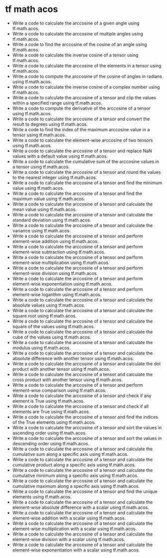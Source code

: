 # tf math acos

- Write a code to calculate the arccosine of a given angle using tf.math.acos.
- Write a code to calculate the arccosine of multiple angles using tf.math.acos.
- Write a code to find the arccosine of the cosine of an angle using tf.math.acos.
- Write a code to calculate the inverse cosine of a tensor using tf.math.acos.
- Write a code to calculate the arccosine of the elements in a tensor using tf.math.acos.
- Write a code to compute the arccosine of the cosine of angles in radians using tf.math.acos.
- Write a code to calculate the inverse cosine of a complex number using tf.math.acos.
- Write a code to calculate the arccosine of a tensor and clip the values within a specified range using tf.math.acos.
- Write a code to compute the derivative of the arccosine of a tensor using tf.math.acos.
- Write a code to calculate the arccosine of a tensor and convert the result to degrees using tf.math.acos.
- Write a code to find the index of the maximum arccosine value in a tensor using tf.math.acos.
- Write a code to calculate the element-wise arccosine of two tensors using tf.math.acos.
- Write a code to calculate the arccosine of a tensor and replace NaN values with a default value using tf.math.acos.
- Write a code to calculate the cumulative sum of the arccosine values in a tensor using tf.math.acos.
- Write a code to calculate the arccosine of a tensor and round the values to the nearest integer using tf.math.acos.
- Write a code to calculate the arccosine of a tensor and find the minimum value using tf.math.acos.
- Write a code to calculate the arccosine of a tensor and find the maximum value using tf.math.acos.
- Write a code to calculate the arccosine of a tensor and calculate the mean value using tf.math.acos.
- Write a code to calculate the arccosine of a tensor and calculate the standard deviation using tf.math.acos.
- Write a code to calculate the arccosine of a tensor and calculate the variance using tf.math.acos.
- Write a code to calculate the arccosine of a tensor and perform element-wise addition using tf.math.acos.
- Write a code to calculate the arccosine of a tensor and perform element-wise subtraction using tf.math.acos.
- Write a code to calculate the arccosine of a tensor and perform element-wise multiplication using tf.math.acos.
- Write a code to calculate the arccosine of a tensor and perform element-wise division using tf.math.acos.
- Write a code to calculate the arccosine of a tensor and perform element-wise exponentiation using tf.math.acos.
- Write a code to calculate the arccosine of a tensor and perform element-wise logarithm using tf.math.acos.
- Write a code to calculate the arccosine of a tensor and calculate the absolute values using tf.math.acos.
- Write a code to calculate the arccosine of a tensor and calculate the square root using tf.math.acos.
- Write a code to calculate the arccosine of a tensor and calculate the square of the values using tf.math.acos.
- Write a code to calculate the arccosine of a tensor and calculate the cube of the values using tf.math.acos.
- Write a code to calculate the arccosine of a tensor and calculate the modulus using tf.math.acos.
- Write a code to calculate the arccosine of a tensor and calculate the absolute difference with another tensor using tf.math.acos.
- Write a code to calculate the arccosine of a tensor and calculate the dot product with another tensor using tf.math.acos.
- Write a code to calculate the arccosine of a tensor and calculate the cross product with another tensor using tf.math.acos.
- Write a code to calculate the arccosine of a tensor and perform element-wise comparison using tf.math.acos.
- Write a code to calculate the arccosine of a tensor and check if any element is True using tf.math.acos.
- Write a code to calculate the arccosine of a tensor and check if all elements are True using tf.math.acos.
- Write a code to calculate the arccosine of a tensor and find the indices of the True elements using tf.math.acos.
- Write a code to calculate the arccosine of a tensor and sort the values in ascending order using tf.math.acos.
- Write a code to calculate the arccosine of a tensor and sort the values in descending order using tf.math.acos.
- Write a code to calculate the arccosine of a tensor and calculate the cumulative sum along a specific axis using tf.math.acos.
- Write a code to calculate the arccosine of a tensor and calculate the cumulative product along a specific axis using tf.math.acos.
- Write a code to calculate the arccosine of a tensor and calculate the cumulative minimum along a specific axis using tf.math.acos.
- Write a code to calculate the arccosine of a tensor and calculate the cumulative maximum along a specific axis using tf.math.acos.
- Write a code to calculate the arccosine of a tensor and find the unique elements using tf.math.acos.
- Write a code to calculate the arccosine of a tensor and calculate the element-wise absolute difference with a scalar using tf.math.acos.
- Write a code to calculate the arccosine of a tensor and calculate the element-wise addition with a scalar using tf.math.acos.
- Write a code to calculate the arccosine of a tensor and calculate the element-wise multiplication with a scalar using tf.math.acos.
- Write a code to calculate the arccosine of a tensor and calculate the element-wise division with a scalar using tf.math.acos.
- Write a code to calculate the arccosine of a tensor and calculate the element-wise exponentiation with a scalar using tf.math.acos.